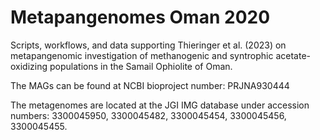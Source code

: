 # Metapangenomes Oman 2020
Scripts, workflows, and data supporting Thieringer et al. (2023) on metapangenomic investigation of methanogenic and syntrophic acetate-oxidizing populations in the Samail Ophiolite of Oman.


The MAGs can be found at NCBI bioproject number: PRJNA930444

The metagenomes are located at the JGI IMG database under accession numbers: 3300045950,  3300045482, 3300045454, 3300045456, 3300045455.
